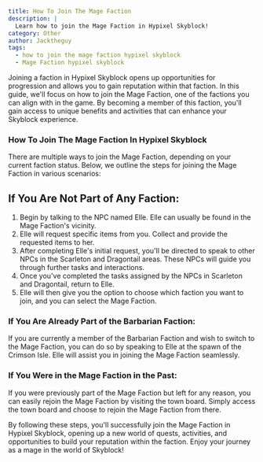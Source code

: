 ```yaml {metadata}
title: How To Join The Mage Faction
description: |
  Learn how to join the Mage Faction in Hypixel Skyblock!
category: Other
author: Jacktheguy
tags:
  - how to join the mage faction hypixel skyblock
  - Mage Faction hypixel skyblock
```

Joining a faction in Hypixel Skyblock opens up opportunities for progression and allows you to gain reputation within that faction. In this guide, we'll focus on how to join the Mage Faction, one of the factions you can align with in the game. By becoming a member of this faction, you'll gain access to unique benefits and activities that can enhance your Skyblock experience.

### How To Join The Mage Faction In Hypixel Skyblock

There are multiple ways to join the Mage Faction, depending on your current faction status. Below, we outline the steps for joining the Mage Faction in various scenarios:

## If You Are Not Part of Any Faction:

1. Begin by talking to the NPC named Elle. Elle can usually be found in the Mage Faction's vicinity.
2. Elle will request specific items from you. Collect and provide the requested items to her.
3. After completing Elle's initial request, you'll be directed to speak to other NPCs in the Scarleton and Dragontail areas. These NPCs will guide you through further tasks and interactions.
4. Once you've completed the tasks assigned by the NPCs in Scarleton and Dragontail, return to Elle.
5. Elle will then give you the option to choose which faction you want to join, and you can select the Mage Faction.

### If You Are Already Part of the Barbarian Faction:

If you are currently a member of the Barbarian Faction and wish to switch to the Mage Faction, you can do so by speaking to Elle at the spawn of the Crimson Isle. Elle will assist you in joining the Mage Faction seamlessly.

### If You Were in the Mage Faction in the Past:

If you were previously part of the Mage Faction but left for any reason, you can easily rejoin the Mage Faction by visiting the town board. Simply access the town board and choose to rejoin the Mage Faction from there.

By following these steps, you'll successfully join the Mage Faction in Hypixel Skyblock, opening up a new world of quests, activities, and opportunities to build your reputation within the faction. Enjoy your journey as a mage in the world of Skyblock!
